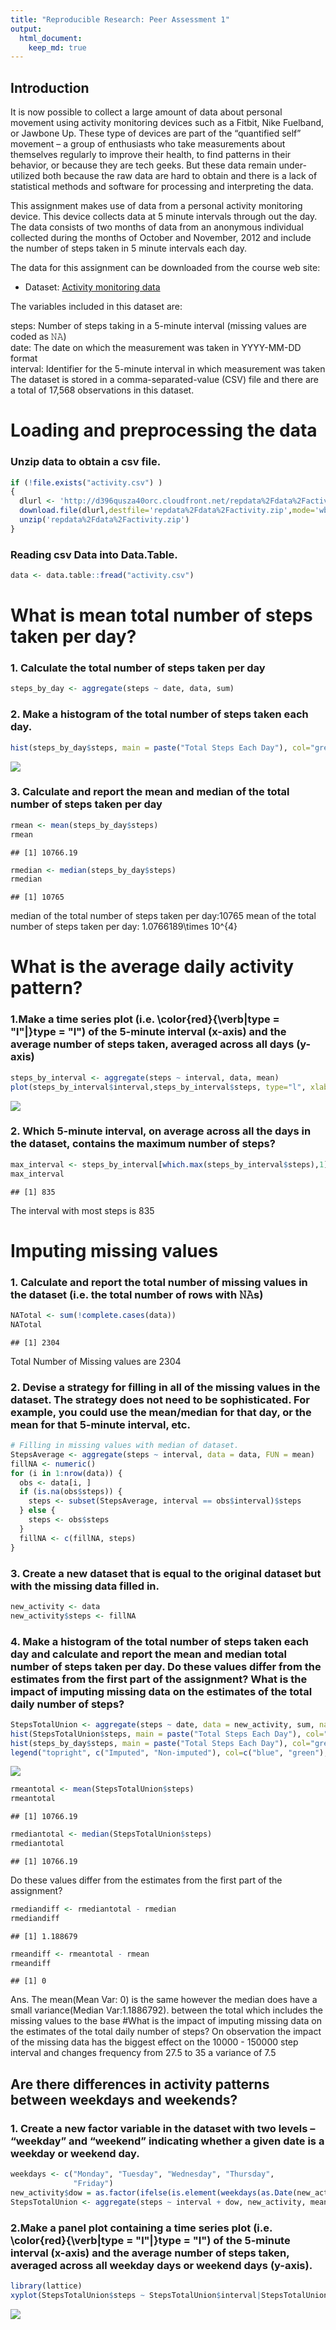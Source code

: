 ```yaml
---
title: "Reproducible Research: Peer Assessment 1"
output: 
  html_document:
    keep_md: true
---
```


## Introduction
It is now possible to collect a large amount of data about personal movement using activity monitoring devices such as a Fitbit, Nike Fuelband, or Jawbone Up. These type of devices are part of the “quantified self” movement – a group of enthusiasts who take measurements about themselves regularly to improve their health, to find patterns in their behavior, or because they are tech geeks. But these data remain under-utilized both because the raw data are hard to obtain and there is a lack of statistical methods and software for processing and interpreting the data.

This assignment makes use of data from a personal activity monitoring device. This device collects data at 5 minute intervals through out the day. The data consists of two months of data from an anonymous individual collected during the months of October and November, 2012 and include the number of steps taken in 5 minute intervals each day.

The data for this assignment can be downloaded from the course web site:

* Dataset: [Activity monitoring data](https://d396qusza40orc.cloudfront.net/repdata%2Fdata%2Factivity.zip) 

The variables included in this dataset are:

steps: Number of steps taking in a 5-minute interval (missing values are coded as 𝙽𝙰) </br>
date: The date on which the measurement was taken in YYYY-MM-DD format </br>
interval: Identifier for the 5-minute interval in which measurement was taken </br>
The dataset is stored in a comma-separated-value (CSV) file and there are a total of 17,568 observations in this dataset. 

# Loading and preprocessing the data
### Unzip data to obtain a csv file.


```r
if (!file.exists("activity.csv") )
{
  dlurl <- 'http://d396qusza40orc.cloudfront.net/repdata%2Fdata%2Factivity.zip'  
  download.file(dlurl,destfile='repdata%2Fdata%2Factivity.zip',mode='wb')  
  unzip('repdata%2Fdata%2Factivity.zip')
}
```

### Reading csv Data into Data.Table.

```r
data <- data.table::fread("activity.csv")  
```

# What is mean total number of steps taken per day?

### 1. Calculate the total number of steps taken per day


```r
steps_by_day <- aggregate(steps ~ date, data, sum)
```

### 2. Make a histogram of the total number of steps taken each day. 


```r
hist(steps_by_day$steps, main = paste("Total Steps Each Day"), col="green",xlab="Number of Steps")
```

![](PA1_template_files/figure-html/unnamed-chunk-4-1.png)<!-- -->

###  3. Calculate and report the mean and median of the total number of steps taken per day

```r
rmean <- mean(steps_by_day$steps)
rmean
```

```
## [1] 10766.19
```

```r
rmedian <- median(steps_by_day$steps)
rmedian
```

```
## [1] 10765
```

median of the total number of steps taken per day:10765
mean of the total number of steps taken per day: 1.0766189\times 10^{4}


# What is the average daily activity pattern?

### 1.Make a time series plot (i.e. \color{red}{\verb|type = "l"|}type = "l") of the 5-minute interval (x-axis) and the average number of steps taken, averaged across all days (y-axis)


```r
steps_by_interval <- aggregate(steps ~ interval, data, mean)
plot(steps_by_interval$interval,steps_by_interval$steps, type="l", xlab="Interval", ylab="Number of Steps",main="Average Number of Steps per Day by Interval")
```

![](PA1_template_files/figure-html/unnamed-chunk-6-1.png)<!-- -->

### 2. Which 5-minute interval, on average across all the days in the dataset, contains the maximum number of steps?


```r
max_interval <- steps_by_interval[which.max(steps_by_interval$steps),1]
max_interval
```

```
## [1] 835
```

The interval with most steps is 835


# Imputing missing values

### 1. Calculate and report the total number of missing values in the dataset (i.e. the total number of rows with 𝙽𝙰s)


```r
NATotal <- sum(!complete.cases(data))
NATotal
```

```
## [1] 2304
```

Total Number of Missing values are 2304

### 2. Devise a strategy for filling in all of the missing values in the dataset. The strategy does not need to be sophisticated. For example, you could use the mean/median for that day, or the mean for that 5-minute interval, etc.



```r
# Filling in missing values with median of dataset. 
StepsAverage <- aggregate(steps ~ interval, data = data, FUN = mean)
fillNA <- numeric()
for (i in 1:nrow(data)) {
  obs <- data[i, ]
  if (is.na(obs$steps)) {
    steps <- subset(StepsAverage, interval == obs$interval)$steps
  } else {
    steps <- obs$steps
  }
  fillNA <- c(fillNA, steps)
}
```

### 3. Create a new dataset that is equal to the original dataset but with the missing data filled in.


```r
new_activity <- data
new_activity$steps <- fillNA
```

### 4. Make a histogram of the total number of steps taken each day and calculate and report the mean and median total number of steps taken per day. Do these values differ from the estimates from the first part of the assignment? What is the impact of imputing missing data on the estimates of the total daily number of steps?


```r
StepsTotalUnion <- aggregate(steps ~ date, data = new_activity, sum, na.rm = TRUE)
hist(StepsTotalUnion$steps, main = paste("Total Steps Each Day"), col="blue", xlab="Number of Steps")
hist(steps_by_day$steps, main = paste("Total Steps Each Day"), col="green", xlab="Number of Steps", add=T)
legend("topright", c("Imputed", "Non-imputed"), col=c("blue", "green"), lwd=10)
```

![](PA1_template_files/figure-html/unnamed-chunk-11-1.png)<!-- -->

```r
rmeantotal <- mean(StepsTotalUnion$steps)
rmeantotal
```

```
## [1] 10766.19
```

```r
rmediantotal <- median(StepsTotalUnion$steps)
rmediantotal
```

```
## [1] 10766.19
```

Do these values differ from the estimates from the first part of the assignment?


```r
rmediandiff <- rmediantotal - rmedian
rmediandiff
```

```
## [1] 1.188679
```

```r
rmeandiff <- rmeantotal - rmean
rmeandiff
```

```
## [1] 0
```

Ans. The mean(Mean Var: 0) is the same however the median does have a small variance(Median Var:1.1886792). between the total which includes the missing values to the base
#What is the impact of imputing missing data on the estimates of the total daily number of steps?
On observation the impact of the missing data has the biggest effect on the 10000 - 150000 step interval and changes frequency from 27.5 to 35 a variance of 7.5

## Are there differences in activity patterns between weekdays and weekends?

### 1. Create a new factor variable in the dataset with two levels – “weekday” and “weekend” indicating whether a given date is a weekday or weekend day.



```r
weekdays <- c("Monday", "Tuesday", "Wednesday", "Thursday", 
              "Friday")
new_activity$dow = as.factor(ifelse(is.element(weekdays(as.Date(new_activity$date)),weekdays), "Weekday", "Weekend"))
StepsTotalUnion <- aggregate(steps ~ interval + dow, new_activity, mean)
```
### 2.Make a panel plot containing a time series plot (i.e. \color{red}{\verb|type = "l"|}type = "l") of the 5-minute interval (x-axis) and the average number of steps taken, averaged across all weekday days or weekend days (y-axis).

```r
library(lattice)
xyplot(StepsTotalUnion$steps ~ StepsTotalUnion$interval|StepsTotalUnion$dow, main="Average Steps per Day by Interval",xlab="Interval", ylab="Steps",layout=c(1,2), type="l")
```

![](PA1_template_files/figure-html/unnamed-chunk-14-1.png)<!-- -->


